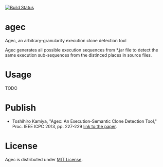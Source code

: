 [![Build Status](https://secure.travis-ci.org/tos-kamiya/agec.png?branch=master)](http://travis-ci.org/tos-kamiya/agec)

agec
====

Agec, an arbitrary-granularity execution clone detection tool

Agec generates all possible execution sequences from *.jar file
to detect the same execution sub-sequences from the distinced places in source files.

Usage
=====

TODO

Publish
=======

* Toshihiro Kamiya, "Agec: An Execution-Semantic Clone Detection Tool," Proc. IEEE ICPC 2013, pp. 227-229 [link to the paper](http://toshihirokamiya.com/docs/p227-kamiya.pdf).

License
=======

Agec is distributed under [MIT License](http://opensource.org/licenses/mit-license.php).



